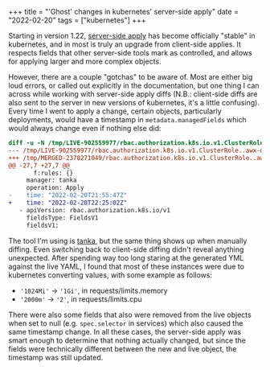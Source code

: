 +++
title = "'Ghost' changes in kubernetes' server-side apply"
date = "2022-02-20"
tags = ["kubernetes"]
+++

Starting in version 1.22, [server-side apply](https://kubernetes.io/docs/reference/using-api/server-side-apply/) has become officially "stable" in kubernetes, and in most is truly an upgrade from client-side applies. It respects fields that other server-side tools mark as controlled, and allows for applying larger and more complex objects.

However, there are a couple "gotchas" to be aware of. Most are either big loud errors, or called out explicitly in the documentation, but one thing I can across while working with server-side apply diffs (N.B.: client-side diffs are also sent to the server in new versions of kubernetes, it's a little confusing). Every time I went to apply a change, certain objects, particularly deployments, would have a timestamp in `metadata.managedFields` which would always change even if nothing else did:

```diff
diff -u -N /tmp/LIVE-902559977/rbac.authorization.k8s.io.v1.ClusterRole..awx-operator /tmp/MERGED-2370271049/rbac.authorization.k8s.io.v1.ClusterRole..awx-operator
--- /tmp/LIVE-902559977/rbac.authorization.k8s.io.v1.ClusterRole..awx-operator  2022-02-20 17:25:02.204297070 -0500
+++ /tmp/MERGED-2370271049/rbac.authorization.k8s.io.v1.ClusterRole..awx-operator       2022-02-20 17:25:02.204297070 -0500
@@ -27,7 +27,7 @@
       f:rules: {}
     manager: tanka
     operation: Apply
-    time: "2022-02-20T21:55:47Z"
+    time: "2022-02-20T22:25:02Z"
   - apiVersion: rbac.authorization.k8s.io/v1
     fieldsType: FieldsV1
     fieldsV1:
```

The tool I'm using is [tanka](https://tanka.dev/), but the same thing shows up when manually diffing. Even switching back to client-side diffing didn't reveal anything unexpected. After spending way too long staring at the generated YML against the live YAML, I found that most of these instances were due to kubernetes converting values, with some example as follows:

* `'1024Mi'` -> `'1Gi'`, in requests/limits.memory
* `'2000m'` -> `'2'`, in requests/limits.cpu

There were also some fields that also were removed from the live objects when set to null (e.g. `spec.selector` in services) which also caused the same timestamp change. In all these cases, the server-side apply was smart enough to determine that nothing actually changed, but since the fields were technically different between the new and live object, the timestamp was still updated.
